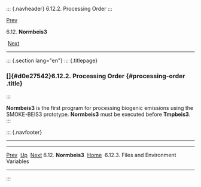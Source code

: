::: {.navheader}
6.12.2. Processing Order
:::

[Prev](ch06s12.html) 

6.12. **Normbeis3**

 [Next](ch06s12s03.html)

------------------------------------------------------------------------

::: {.section lang="en"}
::: {.titlepage}
<div>

<div>

### []{#d0e27542}6.12.2. Processing Order {#processing-order .title}

</div>

</div>
:::

**Normbeis3** is the first program for processing biogenic emissions
using the SMOKE-BEIS3 prototype. **Normbeis3** must be executed before
**Tmpbeis3**.
:::

::: {.navfooter}

------------------------------------------------------------------------

  ----------------------- -------------------- ------------------------------------------
  [Prev](ch06s12.html)     [Up](ch06s12.html)                     [Next](ch06s12s03.html)
  6.12. **Normbeis3**      [Home](index.html)     6.12.3. Files and Environment Variables
  ----------------------- -------------------- ------------------------------------------
:::
